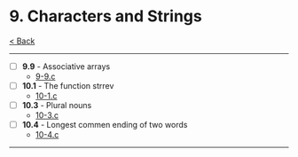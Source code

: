 # 9. Characters and Strings
[< Back](../README.md)

---
- [ ] **9.9** - Associative arrays
    - [9-9.c](./9-9.c)
- [ ] **10.1** - The function strrev
    - [10-1.c](./10-1.c)
- [ ] **10.3** - Plural nouns
    - [10-3.c](./10-3.c)
- [ ] **10.4** - Longest commen ending of two words
    - [10-4.c](./10-4.c)
---